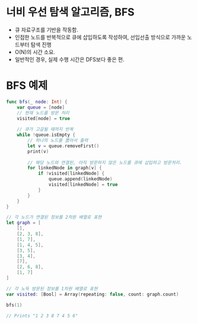 # 너비 우선 탐색 알고리즘, BFS
- 큐 자료구조를 기반을 작동함.
- 인접한 노드를 반복적으로 큐에 삽입하도록 작성하여, 선입선출 방식으로 가까운 노드부터 탐색 진행
- O(N)의 시간 소요.
- 일반적인 경우, 실제 수행 시간은 DFS보다 좋은 편.

# BFS 예제
```swift
func bfs(_ node: Int) {
    var queue = [node]
    // 현재 노드를 방문 처리
    visited[node] = true
    
    // 큐가 고갈될 때까지 반복
    while !queue.isEmpty {
        // 하나의 노드를 뽑아서 출력
        let v = queue.removeFirst()
        print(v)
        
        // 해당 노드와 연결된, 아직 방문하지 않은 노드를 큐에 삽입하고 방문처리.
        for linkedNode in graph[v] {
            if !visited[linkedNode] {
                queue.append(linkedNode)
                visited[linkedNode] = true
            }
        }
    }
}

// 각 노드가 연결된 정보를 2차원 배열로 표현
let graph = [
    [],
    [2, 3, 8],
    [1, 7],
    [1, 4, 5],
    [3, 5],
    [3, 4],
    [7],
    [2, 6, 8],
    [1, 7]
]

// 각 노득 방문된 정보를 1차원 배열로 표현
var visited: [Bool] = Array(repeating: false, count: graph.count)

bfs(1)

// Prints "1 2 3 8 7 4 5 6"
```
